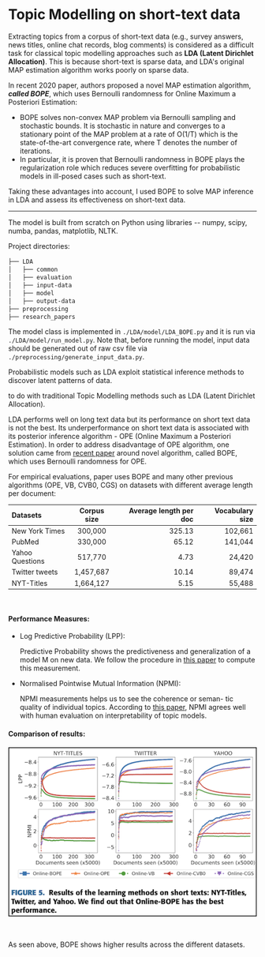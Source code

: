 # Topic Modelling on short-text data 

Extracting topics from a corpus of short-text data (e.g., survey answers, news titles, online chat records, blog comments) is considered as a difficult task for classical topic modelling approaches such as **LDA (Latent Dirichlet Allocation)**. This is because short-text is sparse data, and LDA's original MAP estimation algorithm works poorly on sparse data.

In recent 2020 paper, authors proposed a novel MAP estimation algorithm, ***called BOPE***, which uses Bernoulli randomness for Online Maximum a Posteriori Estimation:
- BOPE solves non-convex MAP problem via Bernoulli sampling and stochastic bounds. It is stochastic in nature and converges to a stationary point of the MAP problem at a rate of O(1/T) which is the state-of-the-art convergence rate, where T denotes the number of iterations.
- In particular, it is proven that Bernoulli randomness in BOPE plays the regularization role which reduces severe overfitting for probabilistic models in ill-posed cases such as short-text.

Taking these advantages into account, I used BOPE to solve MAP inference in LDA and assess its effectiveness on short-text data.

-------
The model is built from scratch on Python using libraries -- numpy, scipy, numba, pandas, matplotlib, NLTK.

Project directories:
```
├── LDA
│   ├── common
│   ├── evaluation
│   ├── input-data
│   ├── model
│   ├── output-data
├── preprocessing 
├── research_papers
```

The model class is implemented in `./LDA/model/LDA_BOPE.py` and it is run via `./LDA/model/run_model.py`.
Note that, before running the model, input data should be generated out of raw csv file via `./preprocessing/generate_input_data.py`.




Probabilistic models such as LDA exploit statistical inference methods to discover latent patterns of data.

to do with traditional Topic Modelling methods such as LDA (Latent Dirichlet Allocation).

LDA performs well on long text data but its performance on short text data is not the best. Its underperformance on short text data is associated with its posterior inference algorithm - OPE (Online Maximum a Posteriori Estimation).
In order to address disadvantage of OPE algorithm, one solution came from [recent paper](https://ieeexplore.ieee.org/stamp/stamp.jsp?tp=&arnumber=9138369) around novel algorithm, called BOPE, which uses Bernoulli randomness for OPE.

For empirical evaluations, paper uses BOPE and many other previous algorithms (OPE, VB, CVB0, CGS) on datasets with different average length per document:

| Datasets       | Corpus size  | Average length per doc  | Vocabulary size|
| :------------- | :----------: | -----------: |-----------: |
| New York Times | 300,000   | 325.13    | 102,661 |
| PubMed | 330,000 | 65.12 | 141,044 |
| Yahoo Questions | 517,770 | 4.73 | 24,420 | 
| Twitter tweets | 1,457,687 | 10.14 | 89,474 | 
| NYT-Titles | 1,664,127 | 5.15 | 55,488 | 

&nbsp;
&nbsp;

#### Performance Measures:
- Log Predictive Probability (LPP):

    Predictive Probability shows the predictiveness and generalization of a model M on new data. We follow the procedure in [this paper](https://arxiv.org/pdf/1206.6425.pdf) to compute this measurement. 

- Normalised Pointwise Mutual Information (NPMI): 

    NPMI measurements helps us to see the coherence or seman- tic quality of individual topics. According to [this paper](https://www.ams.org/journals/tran/1943-054-03/S0002-9947-1943-0009263-7/S0002-9947-1943-0009263-7.pdf), NPMI agrees well with human evaluation on interpretability of topic models.


#### **Comparison of results:**

![s1](./screenshot-1.png)

&nbsp;
&nbsp;

As seen above, BOPE shows higher results across the different datasets. 

